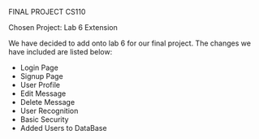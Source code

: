 FINAL PROJECT CS110

Chosen Project: Lab 6 Extension

We have decided to add onto lab 6 for our final project. The changes we have included are listed below:

 - Login Page
 - Signup Page
 - User Profile
 - Edit Message
 - Delete Message
 - User Recognition
 - Basic Security
 - Added Users to DataBase
